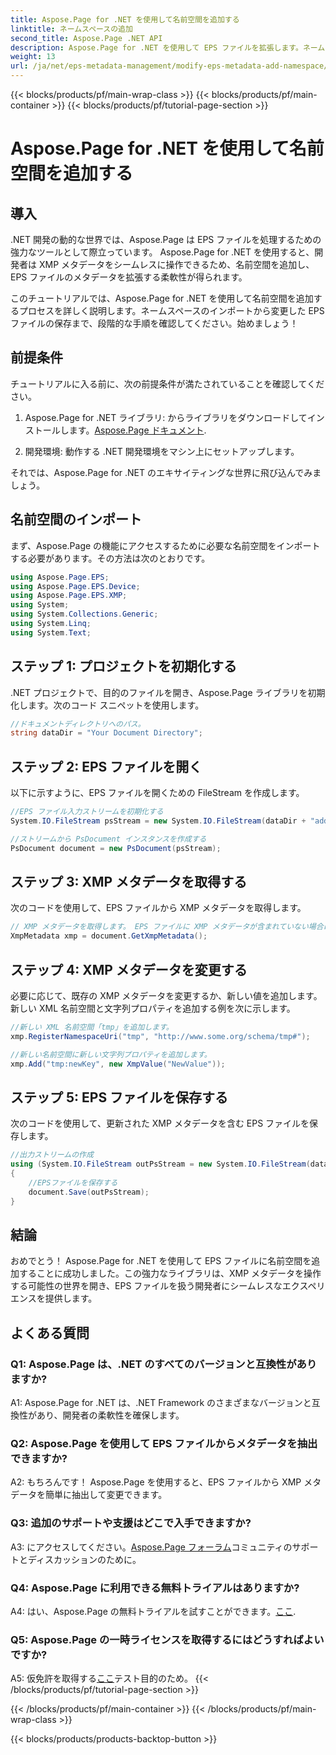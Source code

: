 ```yaml
---
title: Aspose.Page for .NET を使用して名前空間を追加する
linktitle: ネームスペースの追加
second_title: Aspose.Page .NET API
description: Aspose.Page for .NET を使用して EPS ファイルを拡張します。ネームスペースを簡単に追加し、XMP メタデータを変更し、.NET 開発ワークフローを促進します。
weight: 13
url: /ja/net/eps-metadata-management/modify-eps-metadata-add-namespace/
---
```


{{< blocks/products/pf/main-wrap-class >}}
{{< blocks/products/pf/main-container >}}
{{< blocks/products/pf/tutorial-page-section >}}

# Aspose.Page for .NET を使用して名前空間を追加する

## 導入

.NET 開発の動的な世界では、Aspose.Page は EPS ファイルを処理するための強力なツールとして際立っています。 Aspose.Page for .NET を使用すると、開発者は XMP メタデータをシームレスに操作できるため、名前空間を追加し、EPS ファイルのメタデータを拡張する柔軟性が得られます。

このチュートリアルでは、Aspose.Page for .NET を使用して名前空間を追加するプロセスを詳しく説明します。ネームスペースのインポートから変更した EPS ファイルの保存まで、段階的な手順を確認してください。始めましょう！

## 前提条件

チュートリアルに入る前に、次の前提条件が満たされていることを確認してください。

1.  Aspose.Page for .NET ライブラリ: からライブラリをダウンロードしてインストールします。[Aspose.Page ドキュメント](https://reference.aspose.com/page/net/).

2. 開発環境: 動作する .NET 開発環境をマシン上にセットアップします。

それでは、Aspose.Page for .NET のエキサイティングな世界に飛び込んでみましょう。

## 名前空間のインポート

まず、Aspose.Page の機能にアクセスするために必要な名前空間をインポートする必要があります。その方法は次のとおりです。

```csharp
using Aspose.Page.EPS;
using Aspose.Page.EPS.Device;
using Aspose.Page.EPS.XMP;
using System;
using System.Collections.Generic;
using System.Linq;
using System.Text;
```

## ステップ 1: プロジェクトを初期化する

.NET プロジェクトで、目的のファイルを開き、Aspose.Page ライブラリを初期化します。次のコード スニペットを使用します。

```csharp
//ドキュメントディレクトリへのパス。
string dataDir = "Your Document Directory";
```

## ステップ 2: EPS ファイルを開く

以下に示すように、EPS ファイルを開くための FileStream を作成します。

```csharp
//EPS ファイル入力ストリームを初期化する
System.IO.FileStream psStream = new System.IO.FileStream(dataDir + "add_simple_props_input.eps", System.IO.FileMode.Open, System.IO.FileAccess.Read);

//ストリームから PsDocument インスタンスを作成する
PsDocument document = new PsDocument(psStream);
```

## ステップ 3: XMP メタデータを取得する

次のコードを使用して、EPS ファイルから XMP メタデータを取得します。

```csharp
// XMP メタデータを取得します。 EPS ファイルに XMP メタデータが含まれていない場合は、PS メタデータ コメントの値を使用して新しいファイルが作成されます。
XmpMetadata xmp = document.GetXmpMetadata();
```

## ステップ 4: XMP メタデータを変更する

必要に応じて、既存の XMP メタデータを変更するか、新しい値を追加します。新しい XML 名前空間と文字列プロパティを追加する例を次に示します。

```csharp
//新しい XML 名前空間「tmp」を追加します。
xmp.RegisterNamespaceUri("tmp", "http://www.some.org/schema/tmp#");

//新しい名前空間に新しい文字列プロパティを追加します。
xmp.Add("tmp:newKey", new XmpValue("NewValue"));
```

## ステップ 5: EPS ファイルを保存する

次のコードを使用して、更新された XMP メタデータを含む EPS ファイルを保存します。

```csharp
//出力ストリームの作成
using (System.IO.FileStream outPsStream = new System.IO.FileStream(dataDir + "add_namespace_output.eps", System.IO.FileMode.Create, System.IO.FileAccess.Write))
{
    //EPSファイルを保存する
    document.Save(outPsStream);
}
```

## 結論

おめでとう！ Aspose.Page for .NET を使用して EPS ファイルに名前空間を追加することに成功しました。この強力なライブラリは、XMP メタデータを操作する可能性の世界を開き、EPS ファイルを扱う開発者にシームレスなエクスペリエンスを提供します。

## よくある質問

### Q1: Aspose.Page は、.NET のすべてのバージョンと互換性がありますか?

A1: Aspose.Page for .NET は、.NET Framework のさまざまなバージョンと互換性があり、開発者の柔軟性を確保します。

### Q2: Aspose.Page を使用して EPS ファイルからメタデータを抽出できますか?

A2: もちろんです！ Aspose.Page を使用すると、EPS ファイルから XMP メタデータを簡単に抽出して変更できます。

### Q3: 追加のサポートや支援はどこで入手できますか?

 A3: にアクセスしてください。[Aspose.Page フォーラム](https://forum.aspose.com/c/page/39)コミュニティのサポートとディスカッションのために。

### Q4: Aspose.Page に利用できる無料トライアルはありますか?

 A4: はい、Aspose.Page の無料トライアルを試すことができます。[ここ](https://releases.aspose.com/).

### Q5: Aspose.Page の一時ライセンスを取得するにはどうすればよいですか?

 A5: 仮免許を取得する[ここ](https://purchase.aspose.com/temporary-license/)テスト目的のため。
{{< /blocks/products/pf/tutorial-page-section >}}

{{< /blocks/products/pf/main-container >}}
{{< /blocks/products/pf/main-wrap-class >}}

{{< blocks/products/products-backtop-button >}}

